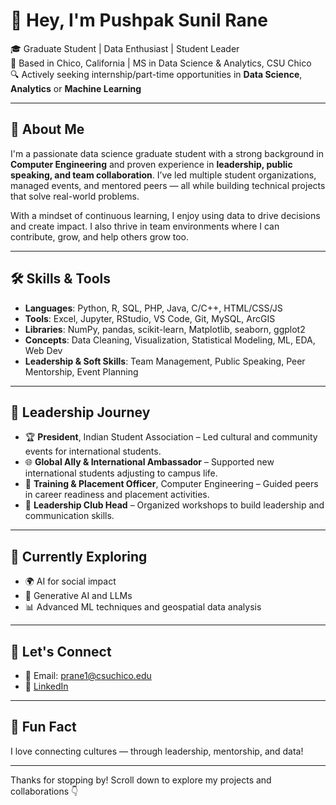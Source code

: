 # 👋 Hey, I'm Pushpak Sunil Rane

🎓 Graduate Student | Data Enthusiast | Student Leader  
📍 Based in Chico, California | MS in Data Science & Analytics, CSU Chico  
🔍 Actively seeking internship/part-time opportunities in **Data Science**, **Analytics** or **Machine Learning**

---

## 🚀 About Me

I'm a passionate data science graduate student with a strong background in **Computer Engineering** and proven experience in **leadership, public speaking, and team collaboration**. I’ve led multiple student organizations, managed events, and mentored peers — all while building technical projects that solve real-world problems.

With a mindset of continuous learning, I enjoy using data to drive decisions and create impact. I also thrive in team environments where I can contribute, grow, and help others grow too.

---

## 🛠️ Skills & Tools

- **Languages**: Python, R, SQL, PHP, Java, C/C++, HTML/CSS/JS  
- **Tools**: Excel, Jupyter, RStudio, VS Code, Git, MySQL, ArcGIS  
- **Libraries**: NumPy, pandas, scikit-learn, Matplotlib, seaborn, ggplot2  
- **Concepts**: Data Cleaning, Visualization, Statistical Modeling, ML, EDA, Web Dev  
- **Leadership & Soft Skills**: Team Management, Public Speaking, Peer Mentorship, Event Planning

---

## 🧭 Leadership Journey

- 🏆 **President**, Indian Student Association – Led cultural and community events for international students.  
- 🌐 **Global Ally & International Ambassador** – Supported new international students adjusting to campus life.  
- 🎤 **Training & Placement Officer**, Computer Engineering – Guided peers in career readiness and placement activities.  
- 🧩 **Leadership Club Head** – Organized workshops to build leadership and communication skills.  

---

## 🌱 Currently Exploring

- 🌍 AI for social impact  
- 🧠 Generative AI and LLMs  
- 📊 Advanced ML techniques and geospatial data analysis

---

## 🤝 Let's Connect

- 📧 Email: prane1@csuchico.edu
- 💼 [LinkedIn](https://www.linkedin.com/in/pushpak-sunil-rane/)
---

## 📌 Fun Fact

I love connecting cultures — through leadership, mentorship, and data!

---

Thanks for stopping by! Scroll down to explore my projects and collaborations 👇

<!--
**PushpakSunilRane/PushpakSunilRane** is a ✨ _special_ ✨ repository because its `README.md` (this file) appears on your GitHub profile.

Here are some ideas to get you started:

- 🔭 I’m currently working on ...
- 🌱 I’m currently learning ...
- 👯 I’m looking to collaborate on ...
- 🤔 I’m looking for help with ...
- 💬 Ask me about ...
- 📫 How to reach me: ...
- 😄 Pronouns: ...
- ⚡ Fun fact: ...
-->
